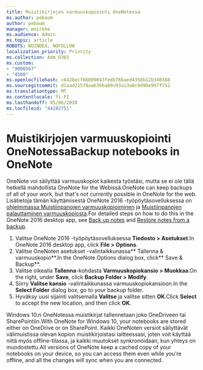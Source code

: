 ```yaml
---
title: Muistikirjojen varmuuskopiointi OneNotessa
ms.author: pebaum
author: pebaum
manager: mnirkhe
ms.audience: Admin
ms.topic: article
ROBOTS: NOINDEX, NOFOLLOW
localization_priority: Priority
ms.collection: Adm_O365
ms.custom:
- "9000567"
- "4500"
ms.openlocfilehash: c6426ecf66089043fedb76baed4358b12b340388
ms.sourcegitcommit: d1aad215f8aa636ba89c93a13a0c9d90e997f752
ms.translationtype: MT
ms.contentlocale: fi-FI
ms.lasthandoff: 05/06/2020
ms.locfileid: "44282751"
---
```

# <a name="backup-notebooks-in-onenote"></a><span data-ttu-id="e3b54-102">Muistikirjojen varmuuskopiointi OneNotessa</span><span class="sxs-lookup"><span data-stu-id="e3b54-102">Backup notebooks in OneNote</span></span>

<span data-ttu-id="e3b54-103">OneNote voi säilyttää varmuuskopiot kaikesta työstäsi, mutta se ei ole tällä hetkellä mahdollista OneNote for the Webissä.</span><span class="sxs-lookup"><span data-stu-id="e3b54-103">OneNote can keep backups of all of your work, but that's not currently possible in OneNote for the web.</span></span> <span data-ttu-id="e3b54-104">Lisätietoja tämän käyttämisestä OneNote 2016 -työpöytäsovelluksessa on [ohjelmmassa Muistiinpanojen varmuuskopioiminen](https://support.office.com/article/back-up-notes-f58b34b0-611d-435e-87fa-7942a1767af4#id0eaabaaa=2016,_2013,_2010) ja [Muistiinpanojen palauttaminen varmuuskopiosta](https://support.microsoft.com/office/restore-notes-from-a-backup-5daf9cb0-6769-4998-a5de-f044fdd0d831).</span><span class="sxs-lookup"><span data-stu-id="e3b54-104">For detailed steps on how to do this in the OneNote 2016 desktop app, see [Back up notes](https://support.office.com/article/back-up-notes-f58b34b0-611d-435e-87fa-7942a1767af4#id0eaabaaa=2016,_2013,_2010) and [Restore notes from a backup](https://support.microsoft.com/office/restore-notes-from-a-backup-5daf9cb0-6769-4998-a5de-f044fdd0d831).</span></span>

1. <span data-ttu-id="e3b54-105">Valitse OneNote 2016 -työpöytäsovelluksessa **Tiedosto > Asetukset**.</span><span class="sxs-lookup"><span data-stu-id="e3b54-105">In OneNote 2016 desktop app, click **File > Options**.</span></span>
2. <span data-ttu-id="e3b54-106">Valitse OneNoten asetukset -valintaikkunassa\*\* Tallenna & varmuuskopio\*\*.</span><span class="sxs-lookup"><span data-stu-id="e3b54-106">In the OneNote Options dialog box, click\*\* Save & Backup\*\*.</span></span>
3. <span data-ttu-id="e3b54-107">Valitse oikealla **Tallenna**-kohdasta **Varmuuskopiokansio > Muokkaa**.</span><span class="sxs-lookup"><span data-stu-id="e3b54-107">On the right, under **Save**, click **Backup Folder > Modify**.</span></span>
4. <span data-ttu-id="e3b54-108">Siirry **Valitse kansio** -valintaikkunassa varmuuskopiokansioon.</span><span class="sxs-lookup"><span data-stu-id="e3b54-108">In the **Select Folder** dialog box, go to your backup folder.</span></span>
5. <span data-ttu-id="e3b54-109">Hyväksy uusi sijainti valitsemalla **Valitse** ja valitse sitten **OK**.</span><span class="sxs-lookup"><span data-stu-id="e3b54-109">Click **Select** to accept the new location, and then click **OK**.</span></span>

<span data-ttu-id="e3b54-110">Windows 10:n OneNotessa muistikirjat tallennetaan joko OneDriveen tai SharePointiin.</span><span class="sxs-lookup"><span data-stu-id="e3b54-110">With OneNote for Windows 10, your notebooks are stored either on OneDrive or on SharePoint.</span></span> <span data-ttu-id="e3b54-111">Kaikki OneNoten versiot säilyttävät välimuistissa olevan kopion muistikirjoistasi laitteessasi, joten voit käyttää niitä myös offline-tilassa, ja kaikki muutokset synkronoidaan, kun yhteys on muodostettu.</span><span class="sxs-lookup"><span data-stu-id="e3b54-111">All versions of OneNote keep a cached copy of your notebooks on your device, so you can access them even while you’re offline, and all the changes will sync when you are connected.</span></span>

